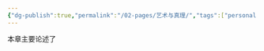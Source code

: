 ```yaml
---
{"dg-publish":true,"permalink":"/02-pages/艺术与真理/","tags":["personal/blog","哲学/艺术哲学"]}
---
```


本章主要论述了